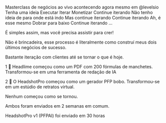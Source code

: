 Masterclass de negócios ao vivo acontecendo agora mesmo em @levelsio
Tenha uma ideia
Executar
Iterar
Monetizar
Continue iterando
Não tenho ideia de para onde está indo
Mas continue iterando
Continue iterando
Ah, é esse mesmo
Dobrar para baixo
Continue iterando
...

É simples assim, mas você precisa assistir para crer!



Não é brincadeira, esse processo é literalmente como construí meus dois últimos negócios de sucesso.

Bastante iteração com clientes até se tornar o que é hoje.

1 ⃣ Headlime começou como um PDF com 200 fórmulas de manchetes. Transformou-se em uma ferramenta de redação de IA

2 ⃣ O HeadshotPro começou como um gerador PFP bobo. Transformou-se em um estúdio de retratos virtual.

Nenhum começou como se tornou.

Ambos foram enviados em 2 semanas em comum.

HeadshotPro v1 (PFPAI) foi enviado em 30 horas

